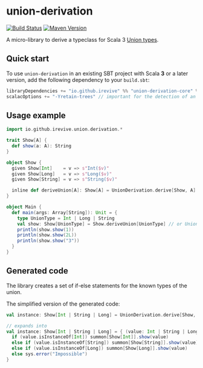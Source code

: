 # union-derivation

[![Build Status](https://github.com/iRevive/union-derivation/workflows/CI/badge.svg)](https://github.com/iRevive/union-derivation/actions)
[![Maven Version](https://maven-badges.herokuapp.com/maven-central/io.github.irevive/union-derivation-core_3/badge.svg)](https://maven-badges.herokuapp.com/maven-central/io.github.irevive/union-derivation-core_3)

A micro-library to derive a typeclass for Scala 3 [Union types](https://docs.scala-lang.org/scala3/reference/new-types/union-types.html).

## Quick start

To use `union-derivation` in an existing SBT project with Scala **3** or a later version, add the following dependency to your `build.sbt`:

```scala
libraryDependencies += "io.github.irevive" %% "union-derivation-core" % "0.0.1"
scalacOptions += "-Yretain-trees" // important for the detection of an abstract method in a trait
```

## Usage example

```scala
import io.github.irevive.union.derivation.*

trait Show[A] {
  def show(a: A): String
}

object Show {
  given Show[Int]    = v => s"Int($v)"
  given Show[Long]   = v => s"Long($v)"
  given Show[String] = v => s"String($v)"

  inline def deriveUnion[A]: Show[A] = UnionDerivation.derive[Show, A]
}

object Main {
  def main(args: Array[String]): Unit = {
    type UnionType = Int | Long | String
    val show: Show[UnionType] = Show.deriveUnion[UnionType] // or UnionDerivation.derive[Show, UnionType]
    println(show.show(1))
    println(show.show(2L))
    println(show.show("3"))
  }
}
```

## Generated code

The library creates a set of if-else statements for the known types of the union.

The simplified version of the generated code:
```scala
val instance: Show[Int | String | Long] = UnionDerivation.derive[Show, Int | String | Long]

// expands into
val instance: Show[Int | String | Long] = { (value: Int | String | Long) =>
  if (value.isInstanceOf[Int]) summon[Show[Int]].show(value)
  else if (value.isInstanceOf[String]) summon[Show[String]].show(value)
  else if (value.isInstanceOf[Long]) summon[Show[Long]].show(value)
  else sys.error("Impossible")
}
```
